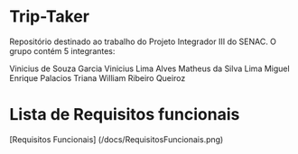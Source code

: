 # Trip-Taker
Repositório destinado ao trabalho do Projeto Integrador III do SENAC. O grupo contém 5 integrantes: 

Vinicius de Souza Garcia
Vinicius Lima Alves
Matheus da Silva Lima
Miguel Enrique Palacios Triana
William Ribeiro Queiroz

# Lista de Requisitos funcionais
[Requisitos Funcionais] (/docs/RequisitosFuncionais.png)
